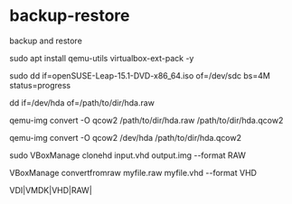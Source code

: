 # backup-restore
backup and restore

sudo apt install qemu-utils virtualbox-ext-pack -y

sudo dd if=openSUSE-Leap-15.1-DVD-x86_64.iso of=/dev/sdc bs=4M status=progress

dd if=/dev/hda of=/path/to/dir/hda.raw


qemu-img convert -O qcow2 /path/to/dir/hda.raw /path/to/dir/hda.qcow2

qemu-img convert -O qcow2 /dev/hda /path/to/dir/hda.qcow2



sudo VBoxManage clonehd input.vhd output.img --format RAW

VBoxManage convertfromraw myfile.raw myfile.vhd --format VHD

VDI|VMDK|VHD|RAW|<other>
